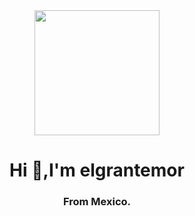 

<div id="header" align="center">
<img  src="https://media.giphy.com/media/iIGT8Y1rOYhBpdHh1C/giphy.gif"  width="200"/>
<h1 "> Hi  👋,I'm elgrantemor</h1>
    <h3> From Mexico.</h3>
</div>
